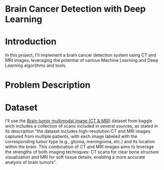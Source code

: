 # Brain Cancer Detection with Deep Learning

# Introduction

In this project, I'll implement a brain cancer detection system using CT and MRI images, leveraging the potential of various Machine Learning and Deep Learning algorithms and tools.

# Problem Description


# Dataset 
I'll use the [Brain tumor multimodal image (CT & MRI)](https://www.kaggle.com/datasets/murtozalikhon/brain-tumor-multimodal-image-ct-and-mri/code) dataset from kaggle wich includes a collection of scans included in several sources, as stated in its description "the dataset includes high-resolution CT and MRI images captured from multiple patients, with each image labeled with the corresponding tumor type (e.g., glioma, meningioma, etc.) and its location within the brain. This combination of CT and MRI images aims to leverage the strengths of both imaging techniques: CT scans for clear bone structure visualization and MRI for soft tissue details, enabling a more accurate analysis of brain tumors".




